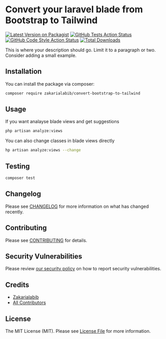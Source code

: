 # Convert your laravel blade from Bootstrap to Tailwind

[![Latest Version on Packagist](https://img.shields.io/packagist/v/zakarialabib/convert-bootstrap-to-tailwind.svg?style=flat-square)](https://packagist.org/packages/zakarialabib/convert-bootstrap-to-tailwind)
[![GitHub Tests Action Status](https://img.shields.io/github/workflow/status/zakarialabib/convert-bootstrap-to-tailwind/run-tests?label=tests)](https://github.com/zakarialabib/convert-bootstrap-to-tailwind/actions?query=workflow%3Arun-tests+branch%3Amain)
[![GitHub Code Style Action Status](https://img.shields.io/github/workflow/status/zakarialabib/convert-bootstrap-to-tailwind/Fix%20PHP%20code%20style%20issues?label=code%20style)](https://github.com/zakarialabib/convert-bootstrap-to-tailwind/actions?query=workflow%3A"Fix+PHP+code+style+issues"+branch%3Amain)
[![Total Downloads](https://img.shields.io/packagist/dt/zakarialabib/convert-bootstrap-to-tailwind.svg?style=flat-square)](https://packagist.org/packages/zakarialabib/convert-bootstrap-to-tailwind)

This is where your description should go. Limit it to a paragraph or two. Consider adding a small example.

## Installation

You can install the package via composer:

```bash
composer require zakarialabib/convert-bootstrap-to-tailwind
```

## Usage

If you want analayse blade views and get suggestions
```bash
php artisan analyze:views
```
You can also change classes in blade views directly 
```bash
hp artisan analyze:views --change
```
## Testing

```bash
composer test
```

## Changelog

Please see [CHANGELOG](CHANGELOG.md) for more information on what has changed recently.

## Contributing

Please see [CONTRIBUTING](CONTRIBUTING.md) for details.

## Security Vulnerabilities

Please review [our security policy](../../security/policy) on how to report security vulnerabilities.

## Credits

- [Zakarialabib](https://github.com/Zakarialabib)
- [All Contributors](../../contributors)

## License

The MIT License (MIT). Please see [License File](LICENSE.md) for more information.
